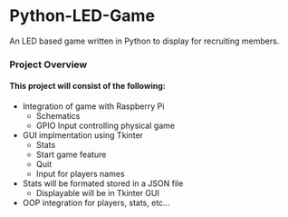 # Python-LED-Game
An LED based game written in Python to display for recruiting members.

### Project Overview
#### This project will consist of the following:
* Integration of game with Raspberry Pi
	* Schematics
	* GPIO Input controlling physical game
* GUI implmentation using Tkinter
	* Stats 
	* Start game feature
	* Quit
	* Input for players names
* Stats will be formated stored in a JSON file
	* Displayable will be in Tkinter GUI
* OOP integration for players, stats, etc...
